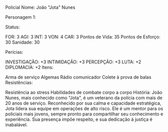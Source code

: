 Policial
Nome: João "Jota" Nunes

Personagem 1:

Status:

FOR: 3
AGI: 3
INT: 3
VON: 4
CAR: 3
Pontos de Vida: 35 Pontos de Esforço: 30 Sanidade: 30

Perícias:

INVESTIGAÇÃO: +3
INTIMIDAÇÃO: +3
PERCEPÇÃO: +3
LUTA: +2
DIPLOMACIA: +2
Itens:

Arma de serviço
Algemas
Rádio comunicador
Colete à prova de balas
Resistências:

Resistência ao stress
Habilidades de combate corpo a corpo
História: João Nunes, mais conhecido como "Jota", é um veterano da polícia com mais de 20 anos de serviço. Reconhecido por sua calma e capacidade estratégica, Jota lidera sua equipe em operações de alto risco. Ele é um mentor para os policiais mais jovens, sempre pronto para compartilhar seu conhecimento e experiência. Sua presença impõe respeito, e sua dedicação à justiça é inabalável.
